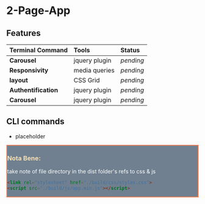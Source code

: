 # 2-Page-App

## Features

|Terminal Command|Tools|Status|
|:-----------|:-------|:-------|
|**Carousel**|jquery plugin|*pending*|
|**Responsivity**|media queries|*pending*|
|**layout**|CSS Grid|*pending*|
|**Authentification**|jquery plugin|*pending*|
|**Carousel**|jquery plugin|*pending*|


## CLI commands

+ placeholder



<div style="background: slategrey; border: 2px solid coral"><h3 style="color: wheat">Nota Bene:</h3>
<p style="color: white">take note of file directory in the dist folder's refs to css & js</p>

```html
<link rel="stylesheet" href="./build/css/styles.css">
<script src="./build/js/app.min.js"></script>
```
</div>